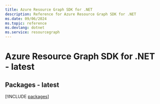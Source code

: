 ```yaml
---
title: Azure Resource Graph SDK for .NET
description: Reference for Azure Resource Graph SDK for .NET
ms.date: 09/06/2024
ms.topic: reference
ms.devlang: dotnet
ms.service: resourcegraph
---
```

# Azure Resource Graph SDK for .NET - latest
## Packages - latest
[!INCLUDE [packages](resource-graph-index.md)]